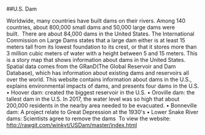 ##U.S. Dam

Worldwide, many countries have built dams on their rivers. Among 140 countries, about 800,000 small dams and 50,000 large dams were built.  There are about 84,000 dams in the United States. 
The International Commission on Large Dams states that a large dam either is at least 15 meters tall from its lowest foundation to its crest, or that it stores more than 3 million cubic meters of water with a height between 5 and 15 meters. This is a story map that shows information about dams in the United States. Spatial data comes from the GRanD(The Global Reservoir and Dam Database), which has information about existing dams and reservoirs all over the world. This website contains information about dams in the U.S., explains environmental impacts of dams, and presents four dams in the U.S.
•	Hoover dam: created the biggest reservoir in the U.S.
•	Oroville dam: the tallest dam in the U.S. In 2017, the water level was so high that about 200,000 residents in the nearby area needed to be evacuated.
•	Bonneville dam: A project relate to Great Depression at the 1930's
•	Lower Snake River dams: Scientists agree to remove the dams 
To view the website: http://rawgit.com/winkyt/USDam/master/index.html

